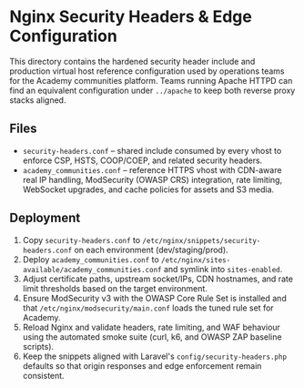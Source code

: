# Nginx Security Headers & Edge Configuration

This directory contains the hardened security header include and production
virtual host reference configuration used by operations teams for the
Academy communities platform. Teams running Apache HTTPD can find an
equivalent configuration under `../apache` to keep both reverse proxy stacks
aligned.

## Files

- `security-headers.conf` – shared include consumed by every vhost to enforce
  CSP, HSTS, COOP/COEP, and related security headers.
- `academy_communities.conf` – reference HTTPS vhost with CDN-aware real IP
  handling, ModSecurity (OWASP CRS) integration, rate limiting, WebSocket
  upgrades, and cache policies for assets and S3 media.

## Deployment

1. Copy `security-headers.conf` to `/etc/nginx/snippets/security-headers.conf`
   on each environment (dev/staging/prod).
2. Deploy `academy_communities.conf` to `/etc/nginx/sites-available/academy_communities.conf`
   and symlink into `sites-enabled`.
3. Adjust certificate paths, upstream socket/IPs, CDN hostnames, and rate limit
   thresholds based on the target environment.
4. Ensure ModSecurity v3 with the OWASP Core Rule Set is installed and that
   `/etc/nginx/modsecurity/main.conf` loads the tuned rule set for Academy.
5. Reload Nginx and validate headers, rate limiting, and WAF behaviour using the
   automated smoke suite (curl, k6, and OWASP ZAP baseline scripts).
6. Keep the snippets aligned with Laravel's `config/security-headers.php`
   defaults so that origin responses and edge enforcement remain consistent.
